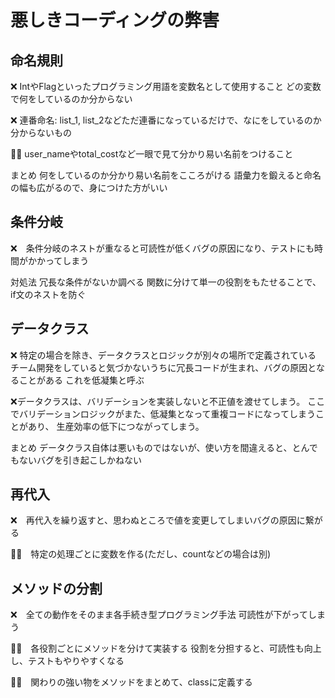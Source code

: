 # 悪しきコーディングの弊害

## 命名規則

 ❌ IntやFlagといったプログラミング用語を変数名として使用すること
	どの変数で何をしているのか分からない

❌ 連番命名: list_1, list_2などただ連番になっているだけで、なにをしているのか分からないもの

🙆‍♂️ user_nameやtotal_costなど一眼で見て分かり易い名前をつけること

まとめ
何をしているのか分かり易い名前をこころがける
語彙力を鍛えると命名の幅も広がるので、身につけた方がいい

## 条件分岐

❌　条件分岐のネストが重なると可読性が低くバグの原因になり、テストにも時間がかかってしまう

対処法
冗長な条件がないか調べる
関数に分けて単一の役割をもたせることで、if文のネストを防ぐ

## データクラス

❌ 特定の場合を除き、データクラスとロジックが別々の場所で定義されている
	チーム開発をしていると気づかないうちに冗長コードが生まれ、バグの原因となることがある
	これを低凝集と呼ぶ

❌データクラスは、バリデーションを実装しないと不正値を渡せてしまう。
	ここでバリデーションロジックがまた、低凝集となって重複コードになってしまうことがあり、
	生産効率の低下につながってしまう。

まとめ
データクラス自体は悪いものではないが、使い方を間違えると、とんでもないバグを引き起こしかねない


## 再代入

❌　再代入を繰り返すと、思わぬところで値を変更してしまいバグの原因に繋がる

🙆‍♂️　特定の処理ごとに変数を作る(ただし、countなどの場合は別)


## メソッドの分割

❌　全ての動作をそのまま各手続き型プログラミング手法
	可読性が下がってしまう

🙆‍♂️　各役割ごとにメソッドを分けて実装する
	役割を分担すると、可読性も向上し、テストもやりやすくなる

🙆‍♂️　関わりの強い物をメソッドをまとめて、classに定義する
